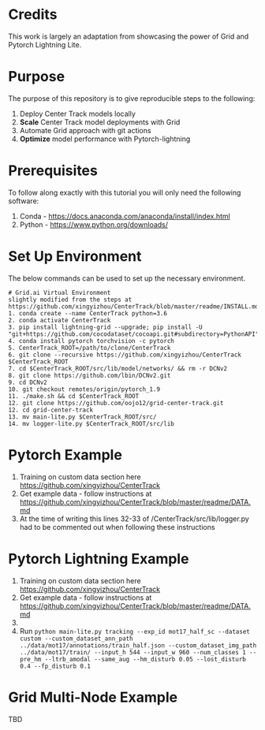 # Credits
This work is largely an adaptation from showcasing the power of Grid and Pytorch Lightning Lite.

# Purpose
The purpose of this repository is to give reproducible steps to the following:
1. Deploy Center Track models locally
2. **Scale** Center Track model deployments with Grid
3. Automate Grid approach with git actions
4. **Optimize** model performance with Pytorch-lightning

# Prerequisites
To follow along exactly with this tutorial you will only need the following software:
1. Conda - https://docs.anaconda.com/anaconda/install/index.html
2. Python - https://www.python.org/downloads/

# Set Up Environment
The below commands can be used to set up the necessary environment.

```
# Grid.ai Virtual Environment
slightly modified from the steps at https://github.com/xingyizhou/CenterTrack/blob/master/readme/INSTALL.md
1. conda create --name CenterTrack python=3.6
2. conda activate CenterTrack
3. pip install lightning-grid --upgrade; pip install -U "git+https://github.com/cocodataset/cocoapi.git#subdirectory=PythonAPI"
4. conda install pytorch torchvision -c pytorch
5. CenterTrack_ROOT=/path/to/clone/CenterTrack
6. git clone --recursive https://github.com/xingyizhou/CenterTrack $CenterTrack_ROOT
7. cd $CenterTrack_ROOT/src/lib/model/networks/ && rm -r DCNv2
8. git clone https://github.com/lbin/DCNv2.git
9. cd DCNv2
10. git checkout remotes/origin/pytorch_1.9
11. ./make.sh && cd $CenterTrack_ROOT
12. git clone https://github.com/oojo12/grid-center-track.git
12. cd grid-center-track
13. mv main-lite.py $CenterTrack_ROOT/src/
14. mv logger-lite.py $CenterTrack_ROOT/src/lib
```

# Pytorch Example
1. Training on custom data section here https://github.com/xingyizhou/CenterTrack
2. Get example data - follow instructions at https://github.com/xingyizhou/CenterTrack/blob/master/readme/DATA.md
3. At the time of writing this lines 32-33 of /CenterTrack/src/lib/logger.py had to be commented out when following these instructions

# Pytorch Lightning Example
1. Training on custom data section here https://github.com/xingyizhou/CenterTrack
2. Get example data - follow instructions at https://github.com/xingyizhou/CenterTrack/blob/master/readme/DATA.md
3. 
4. Run `python main-lite.py tracking --exp_id mot17_half_sc --dataset custom --custom_dataset_ann_path ../data/mot17/annotations/train_half.json --custom_dataset_img_path ../data/mot17/train/ --input_h 544 --input_w 960 --num_classes 1 --pre_hm --ltrb_amodal --same_aug --hm_disturb 0.05 --lost_disturb 0.4 --fp_disturb 0.1`

# Grid Multi-Node Example
TBD

